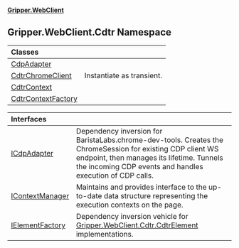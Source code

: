 #### [Gripper.WebClient](index 'index')
## Gripper.WebClient.Cdtr Namespace

| Classes | |
| :--- | :--- |
| [CdpAdapter](Gripper_WebClient_Cdtr_CdpAdapter 'Gripper.WebClient.Cdtr.CdpAdapter') |  |
| [CdtrChromeClient](Gripper_WebClient_Cdtr_CdtrChromeClient 'Gripper.WebClient.Cdtr.CdtrChromeClient') | Instantiate as transient.<br/> |
| [CdtrContext](Gripper_WebClient_Cdtr_CdtrContext 'Gripper.WebClient.Cdtr.CdtrContext') |  |
| [CdtrContextFactory](Gripper_WebClient_Cdtr_CdtrContextFactory 'Gripper.WebClient.Cdtr.CdtrContextFactory') |  |

| Interfaces | |
| :--- | :--- |
| [ICdpAdapter](Gripper_WebClient_Cdtr_ICdpAdapter 'Gripper.WebClient.Cdtr.ICdpAdapter') | Dependency inversion for BaristaLabs.chrome-dev-tools. Creates the ChromeSession for existing CDP client WS endpoint, then manages its lifetime. Tunnels the incoming CDP events and handles execution of CDP calls. <br/> |
| [IContextManager](Gripper_WebClient_Cdtr_IContextManager 'Gripper.WebClient.Cdtr.IContextManager') | Maintains and provides interface to the up-to-date data structure representing the execution contexts on the page.<br/> |
| [IElementFactory](Gripper_WebClient_Cdtr_IElementFactory 'Gripper.WebClient.Cdtr.IElementFactory') | Dependency inversion vehicle for [Gripper.WebClient.Cdtr.CdtrElement](https://docs.microsoft.com/en-us/dotnet/api/Gripper.WebClient.Cdtr.CdtrElement 'Gripper.WebClient.Cdtr.CdtrElement') implementations.<br/> |
